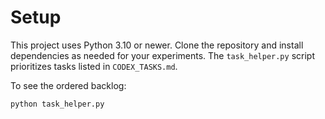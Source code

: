 # Setup

This project uses Python 3.10 or newer. Clone the repository and install dependencies as needed for your experiments. The `task_helper.py` script prioritizes tasks listed in `CODEX_TASKS.md`.

To see the ordered backlog:

```bash
python task_helper.py
```
